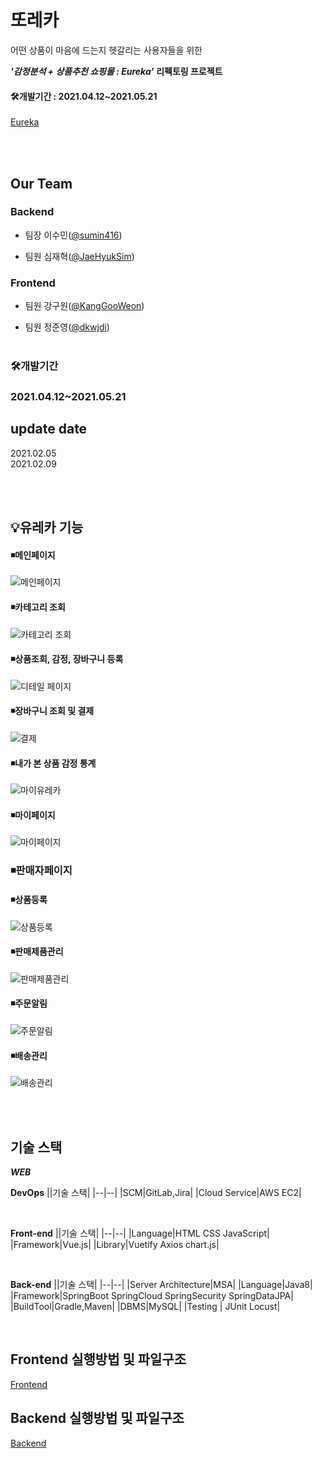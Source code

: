 #  또레카

어떤 상품이 마음에 드는지 헷갈리는 사용자들을 위한

***'감정분석 + 상품추천 쇼핑몰 : Eureka'*** **리펙토링 프로젝트** 

#### 🛠개발기간 : 2021.04.12~2021.05.21

 [Eureka ](https://github.com/sumin416/Eureka)
 
 <br>
 <br>
 
## Our Team
### Backend
* 팀장 이수민([@sumin416](https://https://github.com/sumin416 "github link"))

* 팀원 심재혁([@JaeHyukSim](https://github.com/JaeHyukSim "github link"))

### Frontend
* 팀원 강구원([@KangGooWeon](https://github.com/KangGooWeon "github link"))

* 팀원 정준영([@dkwjdi](https://github.com/dkwjdi "github link"))
 <br><br>



 
### 🛠개발기간 
### 2021.04.12~2021.05.21

## update date
2021.02.05
<br>
2021.02.09


<br><br>

## 💡유레카 기능

#### ◾메인페이지
![메인페이지](https://user-images.githubusercontent.com/42925284/119686684-8b2d6a00-be81-11eb-9059-c50ac6598ae2.gif)

#### ◾카테고리 조회
![카테고리 조회](https://user-images.githubusercontent.com/42925284/119686807-aa2bfc00-be81-11eb-8fd4-d898f32b47e7.gif)

#### ◾상품조회, 감정, 장바구니 등록
![디테일 페이지](https://user-images.githubusercontent.com/42925284/119686865-b31ccd80-be81-11eb-9f4b-5ba8133b7588.gif)

#### ◾장바구니 조회 및 결제
![결제](https://user-images.githubusercontent.com/42925284/119687287-098a0c00-be82-11eb-9d1f-831f293c89e7.gif)

#### ◾내가 본 상품 감정 통계
![마이유레카](https://user-images.githubusercontent.com/42925284/119687449-30e0d900-be82-11eb-962b-b43ac15c4d31.gif)

#### ◾마이페이지
![마이페이지](https://user-images.githubusercontent.com/42925284/119687491-38a07d80-be82-11eb-9711-e7025ff0ddd7.gif)

### ◾판매자페이지

#### ◾상품등록
![상품등록](https://user-images.githubusercontent.com/42925284/119688034-9d5bd800-be82-11eb-83d0-35c7de04b6a6.gif)

#### ◾판매제품관리
![판매제품관리](https://user-images.githubusercontent.com/42925284/119688075-a3ea4f80-be82-11eb-95dd-d12164c1f49c.gif)

#### ◾주문알림
![주문알림](https://user-images.githubusercontent.com/42925284/119688099-a77dd680-be82-11eb-9af8-6a8aeafcb720.gif)

#### ◾배송관리
![배송관리](https://user-images.githubusercontent.com/42925284/119688119-ac428a80-be82-11eb-9cae-c5f08385a52d.gif)




<br><br>


## 기술 스택

 ***WEB***

**DevOps**
||기술 스택|
|--|--|
|SCM|GitLab,Jira|
|Cloud Service|AWS EC2|

<br>

**Front-end**
||기술 스택|
|--|--|
|Language|HTML CSS JavaScript|
|Framework|Vue.js|
|Library|Vuetify Axios chart.js|

<br>

**Back-end**
||기술 스택|
|--|--|
|Server Architecture|MSA|
|Language|Java8|
|Framework|SpringBoot SpringCloud SpringSecurity SpringDataJPA|
|BuildTool|Gradle,Maven|
|DBMS|MySQL|
|Testing | JUnit Locust|

<br>


## Frontend 실행방법 및 파일구조
[Frontend](/frontend/README.md)
## Backend 실행방법 및 파일구조
[Backend](/backend/README.md)
